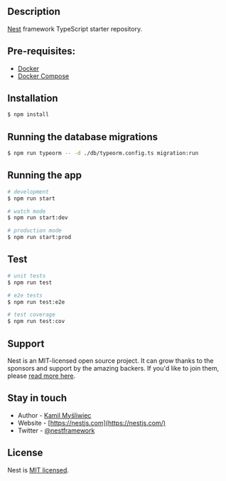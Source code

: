 ## Description

[Nest](https://github.com/nestjs/nest) framework TypeScript starter repository.

## Pre-requisites:

- [Docker](https://www.docker.com/)
- [Docker Compose](https://docs.docker.com/compose/)

## Installation

```bash
$ npm install
```

## Running the database migrations

```bash
$ npm run typeorm -- -d ./db/typeorm.config.ts migration:run
```

## Running the app

```bash
# development
$ npm run start

# watch mode
$ npm run start:dev

# production mode
$ npm run start:prod
```

## Test

```bash
# unit tests
$ npm run test

# e2e tests
$ npm run test:e2e

# test coverage
$ npm run test:cov
```

## Support

Nest is an MIT-licensed open source project. It can grow thanks to the sponsors and support by the amazing backers. If you'd like to join them, please [read more here](https://docs.nestjs.com/support).

## Stay in touch

- Author - [Kamil Myśliwiec](https://kamilmysliwiec.com)
- Website - [https://nestjs.com](https://nestjs.com/)
- Twitter - [@nestframework](https://twitter.com/nestframework)

## License

Nest is [MIT licensed](LICENSE).
